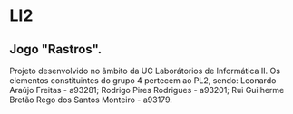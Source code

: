 # LI2
## Jogo "Rastros".
Projeto desenvolvido no âmbito da UC Laborátorios de Informática II.
Os elementos constituintes do grupo 4 pertecem ao PL2, sendo:
Leonardo Araújo Freitas - a93281;
Rodrigo Pires Rodrigues - a93201;
Rui Guilherme Bretão Rego dos Santos Monteiro - a93179.
